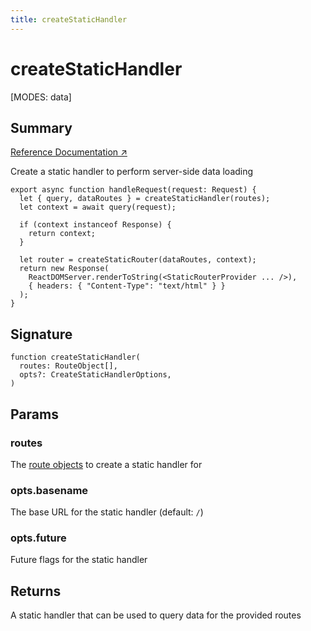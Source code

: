 ```yaml
---
title: createStaticHandler
---
```


# createStaticHandler

<!--
⚠️ ⚠️ IMPORTANT ⚠️ ⚠️ 

Thank you for helping improve our documentation!

This file is auto-generated from the JSDoc comments in the source
code, so please edit the JSDoc comments in the file below and this
file will be re-generated once those changes are merged.

https://github.com/remix-run/react-router/blob/main/packages/react-router/lib/dom/server.tsx
-->

[MODES: data]

## Summary

[Reference Documentation ↗](https://api.reactrouter.com/v7/functions/react_router.createStaticHandler.html)

Create a static handler to perform server-side data loading

```tsx
export async function handleRequest(request: Request) {
  let { query, dataRoutes } = createStaticHandler(routes);
  let context = await query(request);

  if (context instanceof Response) {
    return context;
  }

  let router = createStaticRouter(dataRoutes, context);
  return new Response(
    ReactDOMServer.renderToString(<StaticRouterProvider ... />),
    { headers: { "Content-Type": "text/html" } }
  );
}
```

## Signature

```tsx
function createStaticHandler(
  routes: RouteObject[],
  opts?: CreateStaticHandlerOptions,
)
```

## Params

### routes

The [route objects](https://api.reactrouter.com/v7/types/react_router.RouteObject.html) to create a static handler for

### opts.basename

The base URL for the static handler (default: `/`)

### opts.future

Future flags for the static handler

## Returns

A static handler that can be used to query data for the provided
routes

